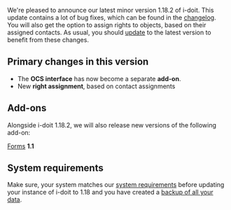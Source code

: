 We're pleased to announce our latest minor version 1.18.2 of i-doit. This update contains a lot of bug fixes, which can be found in the [changelog](../../changelogs/changelog-1.18.x/changelog-1.18.2.md). You will also get the option to assign rights to objects, based on their assigned contacts. As usual, you should [update](../../../maintenance-and-operation/update.md) to the latest version to benefit from these changes.

Primary changes in this version
-------------------------------

*   The **OCS interface** has now become a separate **add-on**.
*   New **right assignment**, based on contact assignments

Add-ons
-------

Alongside i-doit 1.18.2, we will also release new versions of the following add-on:

[Forms](../../../i-doit-add-ons/forms/index.md) **1.1**

System requirements
-------------------

Make sure, your system matches our [system requirements](../../../installation/system-requirements.md) before updating your instance of i-doit to 1.18 and you have created a [backup of all your data](../../../maintenance-and-operation/backup-and-recovery/backup-script-for-data-and-files.md).
